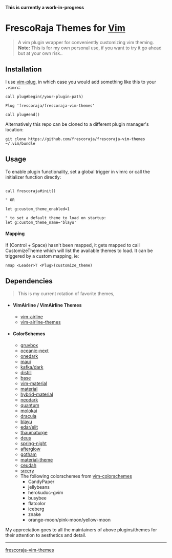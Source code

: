 **This is currently a work-in-progress**

# FrescoRaja Themes for [Vim](http://www.vim.org)

> A vim plugin wrapper for conveniently customizing vim theming.
> **Note:** This is for my own personal use, if you want to try it go ahead but at your own risk..


## Installation

I use [vim-plug](https://github.com/junegunn/vim-plug), in which case you would add something like this to your 
`.vimrc`:

```viml
call plug#begin(/your-plugin-path)

Plug 'frescoraja/frescoraja-vim-themes'

call plug#end()
```

Alternatively this repo can be cloned to a different plugin manager's location:

```shell
git clone https://github.com/frescoraja/frescoraja-vim-themes ~/.vim/bundle
```

## Usage

To enable plugin functionality, set a global trigger in vimrc or call the initializer function directly:


```viml

call frescoraja#init()

" OR

let g:custom_theme_enabled=1

" to set a default theme to load on startup:
let g:custom_theme_name='blayu'

```
#### Mapping
If <Nul> (Control + Space) hasn't been mapped, it gets mapped to call CustomizeTheme which will list the available 
themes to load. It can be triggered by a custom mapping, ie:
```viml
nmap <Leader>T <Plug>(customize_theme)
```

 
## Dependencies

> This is my current rotation of favorite themes, 

* #### VimAirline / VimAirline Themes

    - [vim-airline](https://github.com/bling/vim-airline)
    - [vim-airline-themes](https://github.com/vim-airline/vim-airline-themes)

* #### ColorSchemes

    - [gruvbox](https://github.com/morhetz/gruvbox)
    - [oceanic-next](https://github.com/mhartington/oceanic-next)
    - [onedark](https://github.com/joshdick/onedark.vim)
    - [maui](https://github.com/zsoltf/vim-maui)
    - [kafka/dark](https://github.com/Konstruktionist/vim)
    - [distill](https://github.com/deathlyfrantic/vim-distill)
    - [base](https://github.com/bounceme/base.vim)
    - [vim-material](https://github.com/hzchirs/vim-material)
    - [material](https://github.com/jscappini/material.vim)
    - [hybrid-material](https://github.com/kristijanhusak/vim-hybrid-material)
    - [neodark](https://github.com/KeitaNakamura/neodark.vim)
    - [quantum](https://github.com/tyrannicaltoucan/vim-quantum)
    - [molokai](https://github.com/tomasr/molokai)
    - [dracula](https://github.com/dracula/vim)
    - [blayu](https://github.com/tjammer/blayu)
    - [edar/elit](https://github.com/DrXVII/vim_colors)
    - [thaumaturge](https://github.com/baines/vim-colorscheme-thaumaturge)
    - [deus](https://github.com/ajmwagar/vim-deus)
    - [spring-night](https://github.com/rhysd/vim-color-spring-night)
    - [afterglow](https://github.com/danilo-augusto/vim-afterglow)
    - [gotham](https://github.com/whatyouhide/vim-gotham)
    - [material-theme](https://github.com/jdkanani/vim-material-theme)
    - [ceudah](https://github.com/emhaye/ceudah.vim)
    - [srcery](https://github.com/srcery-colors/srcery-vim)
    - The following colorschemes from [vim-colorschemes](https://github.com/flazz/vim-colorschemes)
        - CandyPaper
        - jellybeans
        - herokudoc-gvim
        - busybee
        - flatcolor
        - iceberg
        - znake
        - orange-moon/pink-moon/yellow-moon

My appreciation goes to all the maintainers of above plugins/themes for their attention to aesthetics and detail.

---

[frescoraja-vim-themes](https://github.com/frescoraja/frescoraja-vim-themes)
